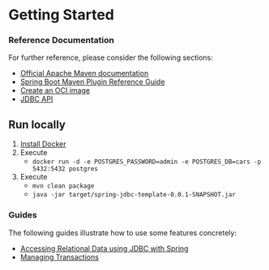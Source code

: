 # Getting Started

### Reference Documentation

For further reference, please consider the following sections:

* [Official Apache Maven documentation](https://maven.apache.org/guides/index.html)
* [Spring Boot Maven Plugin Reference Guide](https://docs.spring.io/spring-boot/docs/2.4.4/maven-plugin/reference/html/)
* [Create an OCI image](https://docs.spring.io/spring-boot/docs/2.4.4/maven-plugin/reference/html/#build-image)
* [JDBC API](https://docs.spring.io/spring-boot/docs/2.4.4/reference/htmlsingle/#boot-features-sql)

## Run locally

1. [Install Docker](https://docs.docker.com/get-docker/)
2. Execute
    * `docker run -d -e POSTGRES_PASSWORD=admin -e POSTGRES_DB=cars -p 5432:5432 postgres`
3. Execute
   * `mvn clean package`
   * `java -jar target/spring-jdbc-template-0.0.1-SNAPSHOT.jar`

### Guides

The following guides illustrate how to use some features concretely:

* [Accessing Relational Data using JDBC with Spring](https://spring.io/guides/gs/relational-data-access/)
* [Managing Transactions](https://spring.io/guides/gs/managing-transactions/)


